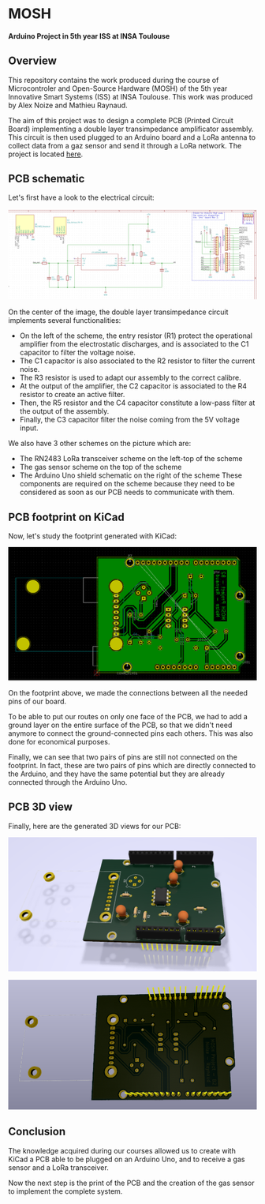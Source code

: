 # MOSH
#### Arduino Project in 5th year ISS at INSA Toulouse

## Overview
This repository contains the work produced during the course of Microcontroler and Open-Source Hardware (MOSH) of the 5th year Innovative Smart Systems (ISS) at INSA Toulouse. This work was produced by Alex Noize and Mathieu Raynaud.

The aim of this project was to design a complete PCB (Printed Circuit Board) implementing a double layer transimpedance amplificator assembly. This circuit is then used plugged to an Arduino board and a LoRa antenna to collect data from a gaz sensor and send it through a LoRa network. The project is located [here](https://github.com/AlexNoize/MOSH/tree/master/KiCad/Shield_Gas_Sensor/Shield_Gas_Sensor_Final).

## PCB schematic
Let's first have a look to the electrical circuit:

![alt text](https://github.com/AlexNoize/MOSH/blob/master/Screens/Scheme.PNG "Electrical scheme")

On the center of the image, the double layer transimpedance circuit implements several functionalities: 
* On the left of the scheme, the entry resistor (R1) protect the operational amplifier from the electrostatic discharges, and is associated to the C1 capacitor to filter the voltage noise.
* The C1 capacitor is also associated to the R2 resistor to filter the current noise.
* The R3 resistor is used to adapt our assembly to the correct calibre.
* At the output of the amplifier, the C2 capacitor is associated to the R4 resistor to create an active filter.
* Then, the R5 resistor and the C4 capacitor constitute a low-pass filter at the output of the assembly.
* Finally, the C3 capacitor filter the noise coming from the 5V voltage input.

We also have 3 other schemes on the picture which are:
* The RN2483 LoRa transceiver scheme on the left-top of the scheme
* The gas sensor scheme on the top of the scheme
* The Arduino Uno shield schematic on the right of the scheme
These components are required on the scheme because they need to be considered as soon as our PCB needs to communicate with them.

## PCB footprint on KiCad
Now, let's study the footprint generated with KiCad:

![alt text](https://github.com/AlexNoize/MOSH/blob/master/Screens/PCB.PNG "PCB footprint")

On the footprint above, we made the connections between all the needed pins of our board.

To be able to put our routes on only one face of the PCB, we had to add a ground layer on the entire surface of the PCB, so that we didn't need anymore to connect the ground-connected pins each others. This was also done for economical purposes.

Finally, we can see that two pairs of pins are still not connected on the footprint. In fact, these are two pairs of pins which are directly connected to the Arduino, and they have the same potential but they are already connected through the Arduino Uno.

## PCB 3D view
Finally, here are the generated 3D views for our PCB:

![alt text](https://github.com/AlexNoize/MOSH/blob/master/Screens/PCB_3D_RECTO.PNG "PCB foreground 3D view")

![alt text](https://github.com/AlexNoize/MOSH/blob/master/Screens/PCB_3D_VERSO.PNG "PCB background 3D view")

## Conclusion
The knowledge acquired during our courses allowed us to create with KiCad a PCB able to be plugged on an Arduino Uno, and to receive a gas sensor and a LoRa transceiver.

Now the next step is the print of the PCB and the creation of the gas sensor to implement the complete system.
